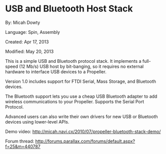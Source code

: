 # USB and Bluetooth Host Stack

By: Micah Dowty

Language: Spin, Assembly

Created: Apr 17, 2013

Modified: May 20, 2013

This is a simple USB and Bluetooth protocol stack. It implements a full-speed (12 Mb/s) USB host by bit-banging, so it requires no external hardware to interface USB devices to a Propeller.

Version 1.0 includes support for FTDI Serial, Mass Storage, and Bluetooth devices.

The Bluetooth support lets you use a cheap USB Bluetooth adapter to add wireless communications to your Propeller. Supports the Serial Port Protocol.

Advanced users can also write their own drivers for new USB or Bluetooth devices using lower-level APIs.

Demo video: http://micah.navi.cx/2010/07/propeller-bluetooth-stack-demo/

Forum thread: http://forums.parallax.com/forums/default.aspx?f=25&m=440787
